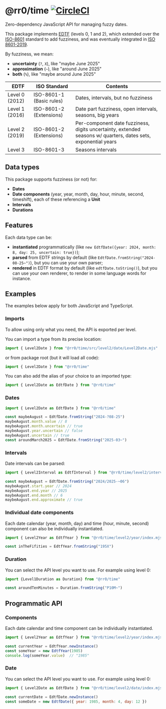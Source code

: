 # @rr0/time [![CircleCI](https://dl.circleci.com/status-badge/img/gh/RR0/time/tree/master.svg?style=svg)](https://dl.circleci.com/status-badge/redirect/gh/RR0/time/tree/master)

Zero-dependency JavaScript API for managing fuzzy dates.

This package implements [EDTF](https://www.loc.gov/standards/datetime/) (levels 0, 1 and 2), 
which extended over the [ISO-8601](https://www.iso.org/iso-8601-date-and-time-format.html) standard to add fuzziness, 
and was eventually integrated in [ISO 8601-2019](https://www.iso.org/obp/ui/#iso:std:iso:8601:-1:ed-1:v1:en).

By fuzziness, we mean:
- **uncertainty** (`?`, `X`), like "maybe June 2025"
- **approximation** (`~`), like "around June 2025"
- **both** (`%`), like "maybe around June 2025"

| EDTF           | ISO Standard             | Contents                                                                                                      |
|----------------|--------------------------|---------------------------------------------------------------------------------------------------------------|
| Level 0 (2012) | ISO-8601-1 (Basic rules) | Dates, intervals, but no fuzziness                                                                            |
| Level 1 (2016) | ISO-8601-2 (Extensions)  | Date part fuzziness, open intervals, seasons, big years                                                       |
| Level 2 (2019) | ISO-8601-2 (Extensions)  | Per-component date fuzziness, digits uncertainty, extended seasons w/ quarters, dates sets, exponential years |
| Level 3        | ISO-8601-3               | Seasons intervals                                                                                             |


## Data types
This package supports fuzziness (or not) for:
- **Dates**
- **Date components** (year, year, month, day, hour, minute, second, timeshift), each of these referencing a **Unit**
- **Intervals**
- **Durations**

## Features
Each data type can be:
- **instantiated** programmatically (like `new EdtfDate({year: 2024, month: 8, day: 25, uncertain: true})`);
- **parsed** from EDTF strings by default (like `EdtfDate.fromString("2024-08-25~")`), but you can use your own parser;
- **rendered** in EDTF format by default (like `edtfDate.toString()`), but you can use your own renderer, to render in some language words for instance.

## Examples

The examples below apply for both JavaScript and TypeScript.

### Imports
To allow using only what you need, the API is exported per level. 

You can import a type from its precise location:
```js
import { Level2Date } from "@rr0/time/src/level2/date/Level2Date.mjs"
```
or from package root (but it will load all code):
```js
import { Level2Date } from "@rr0/time"
```
You can also add the alias of your choice to an imported type:
```js
import { Level2Date as EdtfDate } from "@rr0/time"
```

### Dates
```js
import { Level2Date as EdtfDate } from "@rr0/time"

const maybeAugust = EdtfDate.fromString("2024-?08-25")
maybeAugust.month.value // 8
maybeAugust.month.uncertain // true
maybeAugust.year.uncertain // false
maybeAugust.uncertain // true
const aroundMarch2025 = EdtfDate.fromString("2025-03~")  
```

### Intervals
Date intervals can be parsed: 
```js
import { Level2Interval as EdtfInterval } from "@rr0/time/level2/interval/index.mjs"

const maybeAugust = EdtfDate.fromString("2024/2025-~06")
maybeAugust.start.year // 2024
maybeAugust.end.year // 2025
maybeAugust.end.month // 6
maybeAugust.end.approximate // true
```

### Individual date components
Each date calendar (year, month, day) and time (hour, minute, second) component can also be individually instantiated.
```js
import { Level2Year as EdtfYear } from "@rr0/time/level2/year/index.mjs"

const inTheFifities = EdtfYear.fromString("195X")
```

### Duration

You can select the API level you want to use. For example using level 0:
```js
import {Level1Duration as Duration} from "@rr0/time"

const aroundTenMinutes = Duration.fromString("P10M~")
```

## Programmatic API

### Components
Each date calendar and time component can be individually instantiated.
```js
import { Level2Year as EdtfYear } from "@rr0/time/level2/year/index.mjs"

const currentYear = EdtfYear.newInstance()
const someYear = new EdtfYear(1985)
console.log(someYear.value)  // "1985"
```

### Date

You can select the API level you want to use. For example using level 0:
```js
import { Level2Date as EdtfDate } from "@rr0/time/level2/date/index.mjs"

const currentDate = EdtfDate.newInstance()
const someDate = new EdtfDate({ year: 1985, month: 4, day: 12 })
```
